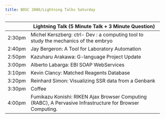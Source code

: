```yaml
---
title: BOSC 2006/Lightning Talks Saturday
---
```


|        | Lightning Talk (5 Minute Talk + 3 Minute Question)                                                       |
|--------|----------------------------------------------------------------------------------------------------------|
| 2:30pm | Michel Kerszberg: ctrl- Dev : a computing tool to study the mechanics of the embryo                      |
| 2:40pm | Jay Bergeron: A Tool for Laboratory Automation                                                           |
| 2:50pm | Kazuharu Arakawa: G-language Project Update                                                              |
| 3:00pm | Alberto Labarga: EBI SOAP WebServices                                                                    |
| 3:10pm | Kevin Clancy: Matched Reagents Database                                                                  |
| 3:20pm | Reinhard Simon: Visualizing SSR data from a Genbank                                                      |
| 3:30pm | Coffee                                                                                                   |
| 4:00pm | Fumikazu Konishi: RIKEN Ajax Browser Computing (RABC), A Pervasive Infrastructure for Browser Computing. |


